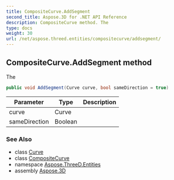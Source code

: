 ```yaml
---
title: CompositeCurve.AddSegment
second_title: Aspose.3D for .NET API Reference
description: CompositeCurve method. The
type: docs
weight: 30
url: /net/aspose.threed.entities/compositecurve/addsegment/
---
```

## CompositeCurve.AddSegment method

The

```csharp
public void AddSegment(Curve curve, bool sameDirection = true)
```

| Parameter | Type | Description |
| --- | --- | --- |
| curve | Curve |  |
| sameDirection | Boolean |  |

### See Also

* class [Curve](../../curve/)
* class [CompositeCurve](../)
* namespace [Aspose.ThreeD.Entities](../../../aspose.threed.entities/)
* assembly [Aspose.3D](../../../)


